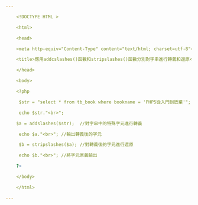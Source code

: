 ```yaml
---

    <!DOCTYPE HTML >

    <html>

    <head>

    <meta http-equiv="Content-Type" content="text/html; charset=utf-8">

    <title>應用addcslashes()函數和stripslashes()函數分別對字串進行轉義和還原</title>

    </head>

    <body>

    <?php

     $str = "select * from tb_book where bookname = 'PHP5從入門到放棄'";

     echo $str."<br>";

    $a = addslashes($str);  //對字串中的特殊字元進行轉義

     echo $a."<br>"; //輸出轉義後的字元

     $b = stripslashes($a); //對轉義後的字元進行還原

     echo $b."<br>"; //將字元原義輸出

    ?>

    </body>

    </html>

---
```

